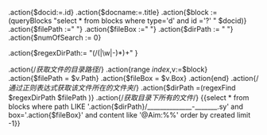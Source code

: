 .action{$docid:=.id}
.action{$docname:=.title}
.action{$block := (queryBlocks "select * from blocks where type='d' and id ='?' "  $docid)}
.action{$filePath :=" "}
.action{$fileBox :=" "}
.action{$dirPath := " "}
.action{$numOfSearch := 0}

.action{$regexDirPath:= "(/(|\\w|-)*)+" }


.action{/*获取文件的目录路径*/}
	.action{range $index,$v:=$block}
		.action{$filePath = $v.Path}
		.action{$fileBox =  $v.Box}
	.action{end}
.action{/*通过正则表达式获取该文件所在的文件夹*/}
.action{$dirPath =(regexFind  $regexDirPath  $filePath )}
.action{/*获取目录下所有的文件*/}
{{select * from blocks where path LIKE '.action{$dirPath}/______________-_______.sy' and box='.action{$fileBox}' and content like '@Aim:%%' order by created limit -1}}
	